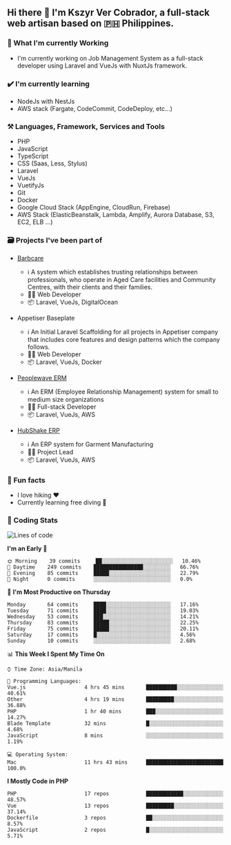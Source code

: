 ## Hi there 👋 I'm Kszyr Ver Cobrador, a full-stack web artisan based on 🇵🇭 Philippines.

### 🚀 What I'm currently Working

- I'm currently working on Job Management System as a full-stack developer using Laravel and VueJs with NuxtJs framework.

### ✔️ I'm currently learning

- NodeJs with NestJs
- AWS stack (Fargate, CodeCommit, CodeDeploy, etc...)

### ⚒️ Languages, Framework, Services and Tools
- PHP
- JavaScript
- TypeScript
- CSS (Saas, Less, Stylus)
- Laravel
- VueJs
- VuetifyJs
- Git
- Docker
- Google Cloud Stack (AppEngine, CloudRun, Firebase)
- AWS Stack (ElasticBeanstalk, Lambda, Amplify, Aurora Database, S3, EC2, ELB ...)


### 🗃 Projects I've been part of

- <a href="https://appetiser.com.au/portfolio/barbcare" target="_blank">Barbcare</a>

  - ℹ️ A system which establishes trusting relationships between professionals, who operate in Aged Care facilities and Community Centres, with their clients and their families.
  - 👨‍💻 Web Developer
  - 📦 Laravel, VueJs, DigitalOcean

- Appetiser Baseplate

  - ℹ️ An Initial Laravel Scaffolding for all projects in Appetiser company that includes core features and design patterns which the company follows.
  - 👨‍💻 Web Developer
  - 📦 Laravel, VueJs, Docker

- <a href="https://peoplewave.co" target="_blank">Peoplewave ERM</a>

  - ℹ️ An ERM (Employee Relationship Management) system for small to medium size organizations
  - 👨‍💻 Full-stack Developer
  - 📦 Laravel, VueJs, AWS

- <a href="https://www.posbang.com/garment-erp" target="_blank">HubShake ERP</a>

  - ℹ️ An ERP system for Garment Manufacturing
  - 👨‍💻 Project Lead
  - 📦 Laravel, VueJs, AWS

### 🌴 Fun facts

- I love hiking ❤️
- Currently learning free diving 🥽

### 🌟 Coding Stats

<!-- WakaTime Stats -->

<!--START_SECTION:waka-->
![Lines of code](https://img.shields.io/badge/From%20Hello%20World%20I%27ve%20Written-413231%20lines%20of%20code-blue)

**I'm an Early 🐤** 

```text
🌞 Morning    39 commits     ██░░░░░░░░░░░░░░░░░░░░░░░   10.46% 
🌆 Daytime    249 commits    ████████████████░░░░░░░░░   66.76% 
🌃 Evening    85 commits     █████░░░░░░░░░░░░░░░░░░░░   22.79% 
🌙 Night      0 commits      ░░░░░░░░░░░░░░░░░░░░░░░░░   0.0%

```
📅 **I'm Most Productive on Thursday** 

```text
Monday       64 commits     ████░░░░░░░░░░░░░░░░░░░░░   17.16% 
Tuesday      71 commits     ████░░░░░░░░░░░░░░░░░░░░░   19.03% 
Wednesday    53 commits     ███░░░░░░░░░░░░░░░░░░░░░░   14.21% 
Thursday     83 commits     █████░░░░░░░░░░░░░░░░░░░░   22.25% 
Friday       75 commits     █████░░░░░░░░░░░░░░░░░░░░   20.11% 
Saturday     17 commits     █░░░░░░░░░░░░░░░░░░░░░░░░   4.56% 
Sunday       10 commits     ░░░░░░░░░░░░░░░░░░░░░░░░░   2.68%

```


📊 **This Week I Spent My Time On** 

```text
⌚︎ Time Zone: Asia/Manila

💬 Programming Languages: 
Vue.js                   4 hrs 45 mins       ██████████░░░░░░░░░░░░░░░   40.61% 
Other                    4 hrs 19 mins       █████████░░░░░░░░░░░░░░░░   36.88% 
PHP                      1 hr 40 mins        ███░░░░░░░░░░░░░░░░░░░░░░   14.27% 
Blade Template           32 mins             █░░░░░░░░░░░░░░░░░░░░░░░░   4.68% 
JavaScript               8 mins              ░░░░░░░░░░░░░░░░░░░░░░░░░   1.19%

💻 Operating System: 
Mac                      11 hrs 43 mins      █████████████████████████   100.0%

```

**I Mostly Code in PHP** 

```text
PHP                      17 repos            ████████████░░░░░░░░░░░░░   48.57% 
Vue                      13 repos            █████████░░░░░░░░░░░░░░░░   37.14% 
Dockerfile               3 repos             ██░░░░░░░░░░░░░░░░░░░░░░░   8.57% 
JavaScript               2 repos             █░░░░░░░░░░░░░░░░░░░░░░░░   5.71%

```



<!--END_SECTION:waka-->
